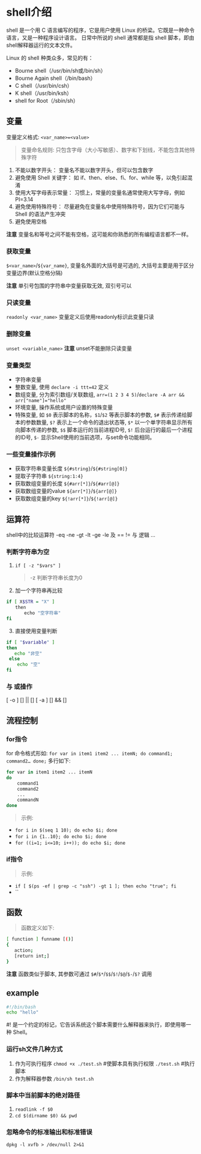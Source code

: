 # shell介绍
shell 是一个用 C 语言编写的程序，它是用户使用 Linux 的桥梁。它既是一种命令语言，又是一种程序设计语言。
日常中所说的 shell 通常都是指 shell 脚本，即由shell解释器运行的文本文件。

Linux 的 shell 种类众多，常见的有：
- Bourne shell（/usr/bin/sh或/bin/sh）
- Bourne Again shell（/bin/bash）
- C shell（/usr/bin/csh）
- K shell（/usr/bin/ksh）
- shell for Root（/sbin/sh）

## 变量

变量定义格式: `<var_name>=<value>`

> 变量命名规则: 只包含字母（大小写敏感）、数字和下划线，不能包含其他特殊字符
   1. 不能以数字开头： 变量名不能以数字开头，但可以包含数字
   2. 避免使用 Shell 关键字： 如 if、then、else、fi、for、while 等，以免引起混淆
   3. 使用大写字母表示常量： 习惯上，常量的变量名通常使用大写字母，例如 PI=3.14
   4. 避免使用特殊符号： 尽量避免在变量名中使用特殊符号，因为它们可能与 Shell 的语法产生冲突
   5. 避免使用空格

**注意** 变量名和等号之间不能有空格，这可能和你熟悉的所有编程语言都不一样。

### 获取变量
`$<var_name>`/`${var_name}`, 变量名外面的大括号是可选的, 大括号主要是用于区分变量边界(默认空格分隔)

**注意** 单引号包围的字符串中变量获取无效, 双引号可以

### 只读变量
`readonly <var_name>` 变量定义后使用readonly标识此变量只读

### 删除变量
`unset <variable_name>` 
**注意** unset不能删除只读变量

### 变量类型

- 字符串变量
- 整数变量, 使用 `declare -i ttt=42` 定义
- 数组变量, 分为索引数组/关联数组, `arr=(1 2 3 4 5)`/`declare -A arr && arr["name"]="hello"`
- 环境变量, 操作系统或用户设置的特殊变量
- 特殊变量, 如 `$0` 表示脚本的名称，`$1`/`$2` 等表示脚本的参数, `$#` 表示传递给脚本的参数数量, `$?` 表示上一个命令的退出状态等, `$*` 以一个单字符串显示所有向脚本传递的参数, `$$` 脚本运行的当前进程ID号, `$!` 后台运行的最后一个进程的ID号, `$-` 显示Shell使用的当前选项，与set命令功能相同。

### 一些变量操作示例

- 获取字符串变量长度 `${#string}`/`${#string[0]}`
- 提取子字符串 `${string:1:4}`
- 获取数组变量的长度 `${#arr[*]}`/`${#arr[@]}`
- 获取数组变量的value `${arr[*]}`/`${arr[@]}`
- 获取数组变量的key `${!arr[*]}`/`${!arr[@]}`

## 运算符
shell中的比较运算符 -eq -ne -gt -lt -ge -le 及 == != 与 逻辑 ...

### 判断字符串为空

1. `if [ -z "$vars" ]`
   > -z 判断字符串长度为0
2. 加一个字符串再比较
```sh
if [ X$STR = "X" ]
　　then
　　　　echo "空字符串"
fi
```
3. 直接使用变量判断
```sh
if [ "$variable" ]
then
   echo "非空"
 else
    echo "空"
fi
```

### 与 或操作
[ -o ] 
[] || []
[ -a ]
[] && []

## 流程控制

### for指令
for 命令格式形如: `for var in item1 item2 ... itemN; do command1; command2… done;` 多行如下:
```sh
for var in item1 item2 ... itemN
do
    command1
    command2
    ...
    commandN
done
```

> 示例: 
   - `for i in $(seq 1 10); do echo $i; done`
   - `for i in {1..10}; do echo $i; done`
   - `for ((i=1; i<=10; i++)); do echo $i; done`

### if指令

> 示例: 
   - `if [ $(ps -ef | grep -c "ssh") -gt 1 ]; then echo "true"; fi`
   - ``

## 函数
> 函数定义如下:
```sh
[ function ] funname [()]
{
   action;
   [return int;]
}
```

**注意** 函数类似于脚本, 其参数可通过 `$#`/`$*`/`$$`/`$!`/`$@`/`$-`/`$?` 调用

## example
```sh
#!/bin/bash
echo "hello"
```
#! 是一个约定的标记，它告诉系统这个脚本需要什么解释器来执行，即使用哪一种 Shell。

### 运行sh文件几种方式

1. 作为可执行程序
`chmod +x ./test.sh`  #使脚本具有执行权限
`./test.sh`  #执行脚本
2. 作为解释器参数
`/bin/sh test.sh`

### 脚本中当前脚本的绝对路径

1. `readlink -f $0`
2. `cd $(dirname $0) && pwd`

### 忽略命令的标准输出和标准错误
`dpkg -l xvfb > /dev/null 2>&1`
